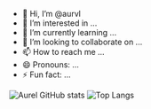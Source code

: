 - 👋 Hi, I’m @aurvl
- 👀 I’m interested in ...
- 🌱 I’m currently learning ...
- 💞️ I’m looking to collaborate on ...
- 📫 How to reach me ...
- 😄 Pronouns: ...
- ⚡ Fun fact: ...


![Aurel GitHub stats](https://github-readme-stats.vercel.app/api?username=aurvl&show_icons=true)
![Top Langs](https://github-readme-stats.vercel.app/api/top-langs/?username=aurvl&layout=compact&theme=noctis_minimus)

<!---
aurvl/aurvl is a ✨ special ✨ repository because its `README.md` (this file) appears on your GitHub profile.
You can click the Preview link to take a look at your changes.
--->
